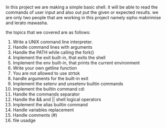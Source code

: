 In this project we are making a simple basic shell. it will be able to read the commands of user input and also out put the given or expected results.
we are only two people that are working in this project namely sipho mabirimise and lerato mawasha.

the topics that we covered are as follows:

1. Write a UNIX command line interpreter.
2. Handle command lines with arguments
3. Handle the PATH while calling the fork()
4. Implement the exit built-in, that exits the shell
5. Implement the env built-in, that prints the current environment
6. Write your own getline function
7. You are not allowed to use strtok
8. handle arguments for the built-in exit
9. Implement the setenv and unsetenv builtin commands
10. Implement the builtin command cd:
11. Handle the commands separator
12. Handle the && and || shell logical operators
13. Implement the alias builtin command
14. Handle variables replacement
15. Handle comments (#)
16. file usadge
